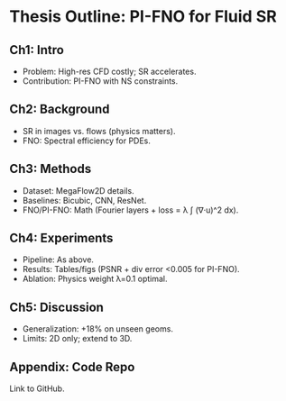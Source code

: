 # Thesis Outline: PI-FNO for Fluid SR

## Ch1: Intro
- Problem: High-res CFD costly; SR accelerates.
- Contribution: PI-FNO with NS constraints.

## Ch2: Background
- SR in images vs. flows (physics matters).
- FNO: Spectral efficiency for PDEs.

## Ch3: Methods
- Dataset: MegaFlow2D details.
- Baselines: Bicubic, CNN, ResNet.
- FNO/PI-FNO: Math (Fourier layers + loss = λ ∫ (∇·u)^2 dx).

## Ch4: Experiments
- Pipeline: As above.
- Results: Tables/figs (PSNR + div error <0.005 for PI-FNO).
- Ablation: Physics weight λ=0.1 optimal.

## Ch5: Discussion
- Generalization: +18% on unseen geoms.
- Limits: 2D only; extend to 3D.

## Appendix: Code Repo
Link to GitHub.